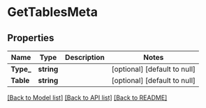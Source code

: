 # GetTablesMeta

## Properties
Name | Type | Description | Notes
------------ | ------------- | ------------- | -------------
**Type_** | **string** |  | [optional] [default to null]
**Table** | **string** |  | [optional] [default to null]

[[Back to Model list]](../README.md#documentation-for-models) [[Back to API list]](../README.md#documentation-for-api-endpoints) [[Back to README]](../README.md)


